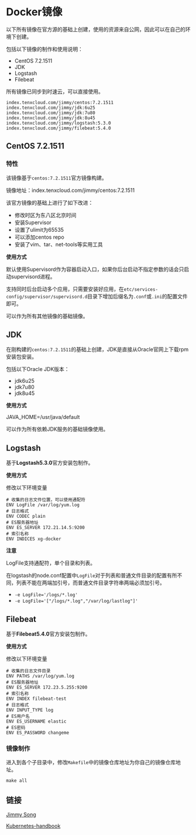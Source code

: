 # Docker镜像

以下所有镜像在官方源的基础上创建，使用的资源来自公网，因此可以在自己的环境下创建。

包括以下镜像的制作和使用说明：

- CentOS 7.2.1511
- JDK
- Logstash
- Filebeat

所有镜像已同步到时速云，可以直接使用。

```
index.tenxcloud.com/jimmy/centos:7.2.1511
index.tenxcloud.com/jimmy/jdk:6u25
index.tenxcloud.com/jimmy/jdk:7u80
index.tenxcloud.com/jimmy/jdk:8u45
index.tenxcloud.com/jimmy/logstash:5.3.0
index.tenxcloud.com/jimmy/filebeat:5.4.0
```

## CentOS 7.2.1511

### 特性

该镜像基于`centos:7.2.1511`官方镜像构建。

镜像地址：index.tenxcloud.com/jimmy/centos:7.2.1511

该官方镜像的基础上进行了如下改进：

- 修改时区为东八区北京时间
- 安装Supervisor
- 设置了ulimit为65535
- 可以添加centos repo
- 安装了vim、tar、net-tools等实用工具

**使用方式**

默认使用Supervisord作为容器启动入口，如果你后台启动不指定参数的话会只启动supervisord进程。

支持同时后台启动多个应用，只需要安装好应用，在`etc/services-config/supervisor/supervisord.d`目录下增加后缀名为`.conf`或`.ini`的配置文件即可。

可以作为所有其他镜像的基础镜像。

## JDK

在刚构建的`centos:7.2.1511`的基础上创建，JDK是直接从Oracle官网上下载rpm安装包安装。

包括以下Oracle JDK版本：

- jdk6u25
- jdk7u80
- jdk8u45

**使用方式**

JAVA_HOME=/usr/java/default

可以作为所有依赖JDK服务的基础镜像使用。

## Logstash

基于**Logstash5.3.0**官方安装包制作。

**使用方式**

修改以下环境变量

```
# 收集的日志文件位置，可以使用通配符
ENV LogFile /var/log/yum.log
# 日志格式
ENV CODEC plain
# ES服务器地址
ENV ES_SERVER 172.21.14.5:9200
# 索引名称
ENV INDICES xg-docker
```

**注意**

LogFile支持通配符，单个目录和列表。

在logstash的node.conf配置中`LogFile`对于列表和普通文件目录的配置有所不同，列表不能在两端加引号，而普通文件目录字符串两端必须加引号。

- `-e LogFile='/logs/*.log'`
- `-e LogFile='["/logs/*.log","/var/log/lastlog"]'`

## Filebeat

基于**Filebeat5.4.0**官方安装包制作。

**使用方式**

修改以下环境变量

```
# 收集的日志文件目录
ENV PATHS /var/log/yum.log
# ES服务器地址
ENV ES_SERVER 172.23.5.255:9200
# 索引名称
ENV INDEX filebeat-test
# 日志格式
ENV INPUT_TYPE log
# ES用户名
ENV ES_USERNAME elastic
# ES密码
ENV ES_PASSWORD changeme
```

### 镜像制作

进入到各个子目录中，修改`Makefile`中的镜像仓库地址为你自己的镜像仓库地址。

```
make all
```
## 链接

[Jimmy Song](http://rootsongjc.github.io/about)

[Kubernetes-handbook](https://github.com/rootsongjc/kubernetes-handbook)

